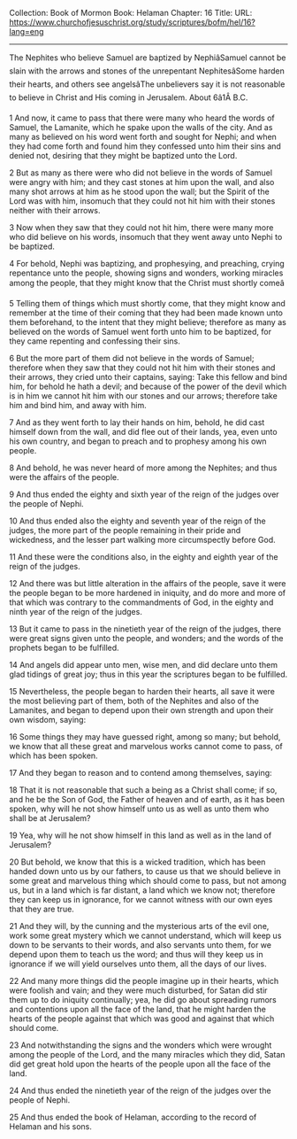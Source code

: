 Collection: Book of Mormon
Book: Helaman
Chapter: 16
Title: 
URL: https://www.churchofjesuschrist.org/study/scriptures/bofm/hel/16?lang=eng

---

The Nephites who believe Samuel are baptized by NephiâSamuel cannot be slain with the arrows and stones of the unrepentant NephitesâSome harden their hearts, and others see angelsâThe unbelievers say it is not reasonable to believe in Christ and His coming in Jerusalem. About 6â1Â B.C.

1 And now, it came to pass that there were many who heard the words of Samuel, the Lamanite, which he spake upon the walls of the city. And as many as believed on his word went forth and sought for Nephi; and when they had come forth and found him they confessed unto him their sins and denied not, desiring that they might be baptized unto the Lord.

2 But as many as there were who did not believe in the words of Samuel were angry with him; and they cast stones at him upon the wall, and also many shot arrows at him as he stood upon the wall; but the Spirit of the Lord was with him, insomuch that they could not hit him with their stones neither with their arrows.

3 Now when they saw that they could not hit him, there were many more who did believe on his words, insomuch that they went away unto Nephi to be baptized.

4 For behold, Nephi was baptizing, and prophesying, and preaching, crying repentance unto the people, showing signs and wonders, working miracles among the people, that they might know that the Christ must shortly comeâ

5 Telling them of things which must shortly come, that they might know and remember at the time of their coming that they had been made known unto them beforehand, to the intent that they might believe; therefore as many as believed on the words of Samuel went forth unto him to be baptized, for they came repenting and confessing their sins.

6 But the more part of them did not believe in the words of Samuel; therefore when they saw that they could not hit him with their stones and their arrows, they cried unto their captains, saying: Take this fellow and bind him, for behold he hath a devil; and because of the power of the devil which is in him we cannot hit him with our stones and our arrows; therefore take him and bind him, and away with him.

7 And as they went forth to lay their hands on him, behold, he did cast himself down from the wall, and did flee out of their lands, yea, even unto his own country, and began to preach and to prophesy among his own people.

8 And behold, he was never heard of more among the Nephites; and thus were the affairs of the people.

9 And thus ended the eighty and sixth year of the reign of the judges over the people of Nephi.

10 And thus ended also the eighty and seventh year of the reign of the judges, the more part of the people remaining in their pride and wickedness, and the lesser part walking more circumspectly before God.

11 And these were the conditions also, in the eighty and eighth year of the reign of the judges.

12 And there was but little alteration in the affairs of the people, save it were the people began to be more hardened in iniquity, and do more and more of that which was contrary to the commandments of God, in the eighty and ninth year of the reign of the judges.

13 But it came to pass in the ninetieth year of the reign of the judges, there were great signs given unto the people, and wonders; and the words of the prophets began to be fulfilled.

14 And angels did appear unto men, wise men, and did declare unto them glad tidings of great joy; thus in this year the scriptures began to be fulfilled.

15 Nevertheless, the people began to harden their hearts, all save it were the most believing part of them, both of the Nephites and also of the Lamanites, and began to depend upon their own strength and upon their own wisdom, saying:

16 Some things they may have guessed right, among so many; but behold, we know that all these great and marvelous works cannot come to pass, of which has been spoken.

17 And they began to reason and to contend among themselves, saying:

18 That it is not reasonable that such a being as a Christ shall come; if so, and he be the Son of God, the Father of heaven and of earth, as it has been spoken, why will he not show himself unto us as well as unto them who shall be at Jerusalem?

19 Yea, why will he not show himself in this land as well as in the land of Jerusalem?

20 But behold, we know that this is a wicked tradition, which has been handed down unto us by our fathers, to cause us that we should believe in some great and marvelous thing which should come to pass, but not among us, but in a land which is far distant, a land which we know not; therefore they can keep us in ignorance, for we cannot witness with our own eyes that they are true.

21 And they will, by the cunning and the mysterious arts of the evil one, work some great mystery which we cannot understand, which will keep us down to be servants to their words, and also servants unto them, for we depend upon them to teach us the word; and thus will they keep us in ignorance if we will yield ourselves unto them, all the days of our lives.

22 And many more things did the people imagine up in their hearts, which were foolish and vain; and they were much disturbed, for Satan did stir them up to do iniquity continually; yea, he did go about spreading rumors and contentions upon all the face of the land, that he might harden the hearts of the people against that which was good and against that which should come.

23 And notwithstanding the signs and the wonders which were wrought among the people of the Lord, and the many miracles which they did, Satan did get great hold upon the hearts of the people upon all the face of the land.

24 And thus ended the ninetieth year of the reign of the judges over the people of Nephi.

25 And thus ended the book of Helaman, according to the record of Helaman and his sons.
